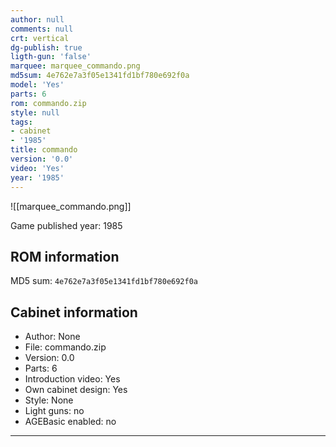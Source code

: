 ```yaml
---
author: null
comments: null
crt: vertical
dg-publish: true
ligth-gun: 'false'
marquee: marquee_commando.png
md5sum: 4e762e7a3f05e1341fd1bf780e692f0a
model: 'Yes'
parts: 6
rom: commando.zip
style: null
tags:
- cabinet
- '1985'
title: commando
version: '0.0'
video: 'Yes'
year: '1985'
---
```


![[marquee_commando.png]]

Game published year: 1985

## ROM information

MD5 sum: `4e762e7a3f05e1341fd1bf780e692f0a` 

## Cabinet information

- Author: None
- File: commando.zip
- Version: 0.0
- Parts: 6
- Introduction video: Yes
- Own cabinet design: Yes
- Style: None
- Light guns: no
- AGEBasic enabled: no

---

